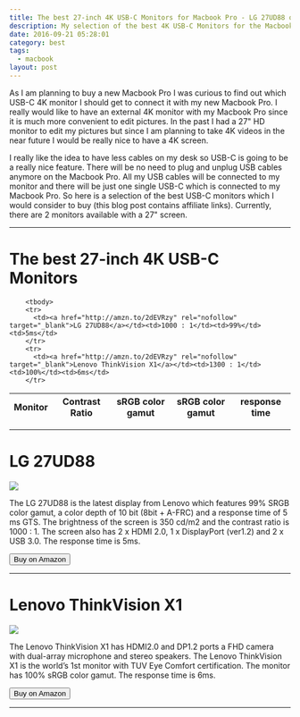 ```yaml
---
title: The best 27-inch 4K USB-C Monitors for Macbook Pro - LG 27UD88 or Lenovo ThinkVision X1
description: My selection of the best 4K USB-C Monitors for the Macbook Pro
date: 2016-09-21 05:28:01
category: best
tags:
  - macbook
layout: post
---
```

As I am planning to buy a new Macbook Pro I was curious to find out which USB-C 4K monitor I should get to connect it with my new Macbook Pro. I really would like to have an external 4K monitor with my Macbook Pro since it is much more convenient to edit pictures. In the past I had a 27" HD monitor to edit my pictures but since I am planning to take 4K videos in the near future I would be really nice to have a 4K screen.

I really like the idea to have less cables on my desk so USB-C is going to be a really nice feature. There will be no need to plug and unplug USB cables anymore on the Macbook Pro. All my USB cables will be connected to my monitor and there will be just one single USB-C which is connected to my Macbook Pro. So here is a selection of the best USB-C monitors which I would consider to buy (this blog post contains affiliate links). Currently, there are 2 monitors available with a 27" screen.

<hr>
<h1>The best 27-inch 4K USB-C Monitors</h1>
<div class="table-responsive">
<table class="table table-hover table-bordered list_items_4">
        <thead>
             <tr>
                <th>Monitor</th><th>Contrast Ratio</th><th>sRGB color gamut</th><th>sRGB color gamut</th><th>response time</th>
             </tr>
        </thead>

        <tbody>
        <tr>
          <td><a href="http://amzn.to/2dEVRzy" rel="nofollow" target="_blank">LG 27UD88</a></td><td>1000 : 1</td><td>99%</td><td>5ms</td>
        </tr>
        <tr>
          <td><a href="http://amzn.to/2dEVRzy" rel="nofollow" target="_blank">Lenovo ThinkVision X1</a></td><td>1300 : 1</td><td>100%</td><td>6ms</td>
        </tr>
</tbody>
</table>
</div>

<hr>

<h1> LG 27UD88</h1>
<a href="https://www.amazon.com/gp/product/B01CDYB0QS/ref=as_li_tl?ie=UTF8&camp=1789&creative=9325&creativeASIN=B01CDYB0QS&linkCode=as2&tag=hikeve-20&linkId=9750242391a1726e4b4b87c855ce4300" rel="nofollow"><img border="0" src="//ws-na.amazon-adsystem.com/widgets/q?_encoding=UTF8&MarketPlace=US&ASIN=B01CDYB0QS&ServiceVersion=20070822&ID=AsinImage&WS=1&Format=_SL250_&tag=hikeve-20" ></a><img src="//ir-na.amazon-adsystem.com/e/ir?t=hikeve-20&l=am2&o=1&a=B01CDYB0QS" width="1" height="1" border="0" alt="" style="border:none !important; margin:0px !important;" />

The LG 27UD88 is the latest display from Lenovo which features 99% SRGB color gamut, a color depth of 10 bit (8bit + A-FRC) and a response time of 5 ms GTS. The brightness of the screen is 350 cd/m2 and the contrast ratio is 1000 : 1. The screen also has 2 x HDMI 2.0, 1 x DisplayPort (ver1.2) and 2 x USB 3.0. The response time is 5ms.

<a href="http://amzn.to/2dEVRzy" rel="nofollow" target="blank"><button type="button" class="btn btn-danger">Buy on Amazon</button></a>
<!--more-->
<hr>

<h1> Lenovo ThinkVision X1</h1>
<a href="https://www.amazon.com/gp/product/B01EORW6YM/ref=as_li_tl?ie=UTF8&camp=1789&creative=9325&creativeASIN=B01EORW6YM&linkCode=as2&tag=hikeve-20&linkId=f43cc1738aa7806bd1bb12c3e2670ce2" rel="nofollow"><img border="0" src="//ws-na.amazon-adsystem.com/widgets/q?_encoding=UTF8&MarketPlace=US&ASIN=B01EORW6YM&ServiceVersion=20070822&ID=AsinImage&WS=1&Format=_SL250_&tag=hikeve-20" ></a><img src="//ir-na.amazon-adsystem.com/e/ir?t=hikeve-20&l=am2&o=1&a=B01EORW6YM" width="1" height="1" border="0" alt="" style="border:none !important; margin:0px !important;" />

The Lenovo ThinkVision X1 has HDMI2.0 and DP1.2 ports a FHD camera with dual-array microphone and stereo speakers. The Lenovo ThinkVision X1 is the world’s 1st monitor with TUV Eye Comfort certification. The monitor has 100% sRGB color gamut. The response time is 6ms.

<a href="http://amzn.to/2dEVRzy" rel="nofollow" target="blank"><button type="button" class="btn btn-danger">Buy on Amazon</button></a>

<hr>

<script type="text/javascript">
amzn_assoc_placement = "adunit0";
amzn_assoc_search_bar = "false";
amzn_assoc_tracking_id = "hikeve-20";
amzn_assoc_search_bar_position = "top";
amzn_assoc_ad_mode = "search";
amzn_assoc_ad_type = "smart";
amzn_assoc_marketplace = "amazon";
amzn_assoc_region = "US";
amzn_assoc_title = "Search Results from Amazon";
amzn_assoc_default_search_phrase = "4K USB-C";
amzn_assoc_default_category = "All";
amzn_assoc_linkid = "c8fbd44fb8175bb79ed521d4925db8c9";
</script>
<script src="//z-na.amazon-adsystem.com/widgets/onejs?MarketPlace=US"></script>
